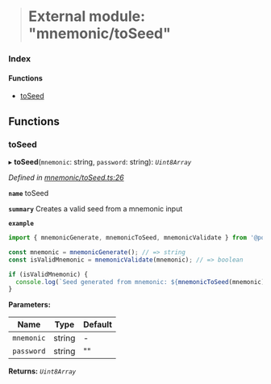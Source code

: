 > # External module: "mnemonic/toSeed"

### Index

#### Functions

* [toSeed](_mnemonic_toseed_.md#toseed)

## Functions

###  toSeed

▸ **toSeed**(`mnemonic`: string, `password`: string): *`Uint8Array`*

*Defined in [mnemonic/toSeed.ts:26](https://github.com/polkadot-js/common/blob/0ec2dae/packages/util-crypto/src/mnemonic/toSeed.ts#L26)*

**`name`** toSeed

**`summary`** Creates a valid seed from a mnemonic input

**`example`** 
<BR>

```javascript
import { mnemonicGenerate, mnemonicToSeed, mnemonicValidate } from '@polkadot/util-crypto';

const mnemonic = mnemonicGenerate(); // => string
const isValidMnemonic = mnemonicValidate(mnemonic); // => boolean

if (isValidMnemonic) {
  console.log(`Seed generated from mnemonic: ${mnemonicToSeed(mnemonic)}`); => u8a
}
```

**Parameters:**

Name | Type | Default |
------ | ------ | ------ |
`mnemonic` | string | - |
`password` | string | "" |

**Returns:** *`Uint8Array`*